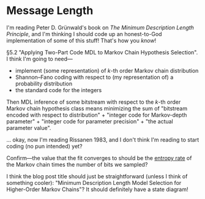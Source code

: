 # Message Length

I'm reading Peter D. Grünwald's book on _The Minimum Description Length Principle_, and I'm thinking I should code up an honest-to-God implementation of some of this stuff! That's how you _know_!

§5.2 "Applying Two-Part Code MDL to Markov Chain Hypothesis Selection". I think I'm going to need—

 * implement (some representation) of _k_-th order Markov chain distribution
 * Shannon–Fano coding with respect to (my representation of) a probability distribution
 * the standard code for the integers

Then MDL inference of some bitstream with respect to the _k_-th order Markov chain hypothesis class means minimizing the sum of "bitstream encoded with respect to distribution" + "integer code for Markov-depth parameter" + "integer code for parameter precision" + "the actual parameter value".

... okay, now I'm reading Rissanen 1983, and I don't think I'm reading to start coding (no pun intended) yet?

Confirm—the value that the fit converges to should be the [entropy rate](https://en.wikipedia.org/wiki/Entropy_rate) of the Markov chain times the number of bits we sampled?

I think the blog post title should just be straightforward (unless I think of something cooler): "Minimum Description Length Model Selection for Higher-Order Markov Chains"? It should definitely have a state diagram!
